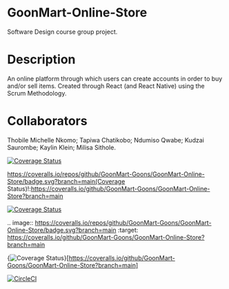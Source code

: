# GoonMart-Online-Store
Software Design course group project.

# Description
An online platform through which users can create accounts in order to buy and/or sell items. Created through React (and React Native) using the Scrum Methodology.

# Collaborators
Thobile Michelle Nkomo;
Tapiwa Chatikobo;
Ndumiso Qwabe;
Kudzai Saurombe;
Kaylin Klein;
Milisa Sithole.

[![Coverage Status](https://coveralls.io/repos/github/GoonMart-Goons/GoonMart-Online-Store/badge.svg?branch=main)](https://coveralls.io/github/GoonMart-Goons/GoonMart-Online-Store?branch=main)

https://coveralls.io/repos/github/GoonMart-Goons/GoonMart-Online-Store/badge.svg?branch=main(Coverage Status)!:https://coveralls.io/github/GoonMart-Goons/GoonMart-Online-Store?branch=main

<a href='https://coveralls.io/github/GoonMart-Goons/GoonMart-Online-Store?branch=main'><img src='https://coveralls.io/repos/github/GoonMart-Goons/GoonMart-Online-Store/badge.svg?branch=main' alt='Coverage Status' /></a>

.. image:: https://coveralls.io/repos/github/GoonMart-Goons/GoonMart-Online-Store/badge.svg?branch=main
:target: https://coveralls.io/github/GoonMart-Goons/GoonMart-Online-Store?branch=main

{<img src="https://coveralls.io/repos/github/GoonMart-Goons/GoonMart-Online-Store/badge.svg?branch=main" alt="Coverage Status" />}[https://coveralls.io/github/GoonMart-Goons/GoonMart-Online-Store?branch=main]


[![CircleCI](https://dl.circleci.com/status-badge/img/gh/GoonMart-Goons/GoonMart-Online-Store/tree/main.svg?style=svg)](https://dl.circleci.com/status-badge/redirect/gh/GoonMart-Goons/GoonMart-Online-Store/tree/main)
